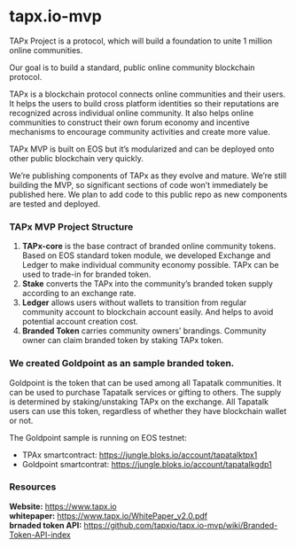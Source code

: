 # tapx.io-mvp
TAPx Project is a protocol, which will build a foundation to unite 1 million online communities.

Our goal is to build a standard, public online community blockchain protocol.

TAPx is a blockchain protocol connects online communities and their users. It helps the users to build cross platform identities so their reputations are recognized across individual online community. It also helps online communities to construct their own forum economy and incentive mechanisms to encourage community activities and create more value.

TAPx MVP is built on EOS but it’s modularized and can be deployed onto other public blockchain very quickly.

We’re publishing components of TAPx  as they evolve and mature. We’re still building the MVP, so significant sections of code won’t immediately be published here. We plan to add code to this public repo as new components are tested and deployed.

### TAPx MVP Project Structure
  1. **TAPx-core** is the base contract of branded online community tokens. Based on EOS standard token module, we developed Exchange and Ledger to make individual community economy possible. TAPx can be used to trade-in for branded token.
  2. **Stake** converts the TAPx into the community’s branded token supply according to an exchange rate.
  3. **Ledger** allows users without wallets to transition from regular community account to blockchain account easily. And helps to avoid potential account creation cost.
  4. **Branded Token** carries community owners’ brandings. Community owner can claim branded token by staking TAPx token.

### We created Goldpoint as an sample branded token.

Goldpoint is the token that can be used among all Tapatalk communities. It can be used to purchase Tapatalk services or gifting to others. The supply is determined by staking/unstaking TAPx on the exchange. All Tapatalk users can use this token, regardless of whether they have blockchain wallet or not.

The Goldpoint sample is running on EOS testnet:    
  - TPAx smartcontract: https://jungle.bloks.io/account/tapatalktpx1   
  - Goldpoint smartcontrat: https://jungle.bloks.io/account/tapatalkgdp1    

### Resources
  **Website:**     https://www.tapx.io    
  **whitepaper:**  https://www.tapx.io/WhitePaper_v2.0.pdf   
  **brnaded token API:**  https://github.com/tapxio/tapx.io-mvp/wiki/Branded-Token-API-index
